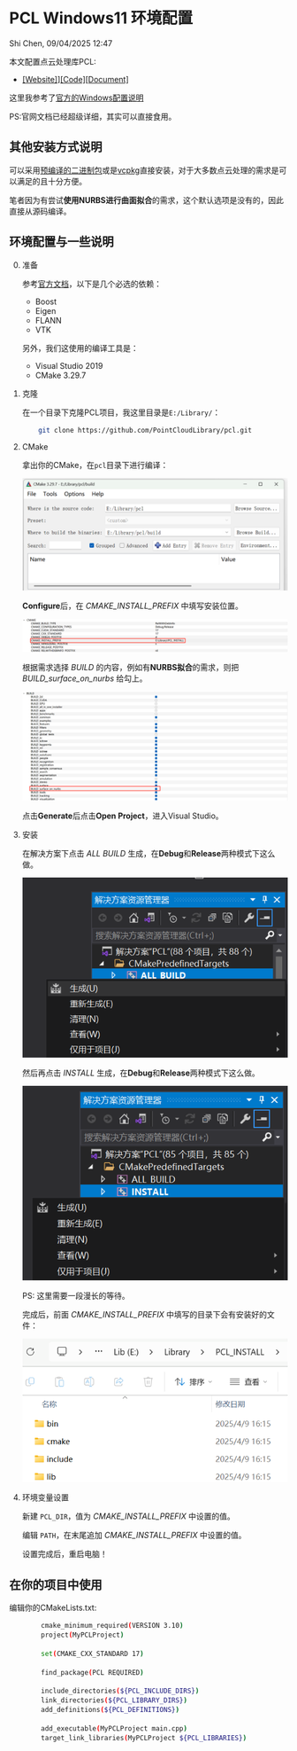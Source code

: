 # PCL Windows11 环境配置
Shi Chen, 09/04/2025 12:47

本文配置点云处理库PCL:
- [[Website]](https://pointclouds.org/)][[Code]](https://github.com/PointCloudLibrary/pcl)[[Document]](https://pointclouds.org/documentation/)

这里我参考了[官方的Windows配置说明](https://pcl.readthedocs.io/projects/tutorials/en/latest/compiling_pcl_windows.html#compiling-pcl-windows) 

PS:官网文档已经超级详细，其实可以直接食用。

## 其他安装方式说明
可以采用[预编译的二进制包](https://github.com/PointCloudLibrary/pcl/releases)或是[vcpkg](https://github.com/microsoft/vcpkg)直接安装，对于大多数点云处理的需求是可以满足的且十分方便。

笔者因为有尝试**使用NURBS进行曲面拟合**的需求，这个默认选项是没有的，因此直接从源码编译。

## 环境配置与一些说明
0. 准备

    参考[官方文档](https://pcl.readthedocs.io/projects/tutorials/en/latest/compiling_pcl_windows.html#compiling-pcl-windows)，以下是几个必选的依赖：
      - Boost
      - Eigen
      - FLANN
      - VTK
  
    另外，我们这使用的编译工具是：
      - Visual Studio 2019
      - CMake 3.29.7

1. 克隆

    在一个目录下克隆PCL项目，我这里目录是`E:/Library/`：

    ```bash
	    git clone https://github.com/PointCloudLibrary/pcl.git
    ```
2. CMake

    拿出你的CMake，在`pcl`目录下进行编译：

    ![image](pic/fig0.png)

    **Configure**后，在 *CMAKE_INSTALL_PREFIX* 中填写安装位置。

    ![image](pic/fig3.png)
    
    根据需求选择 *BUILD* 的内容，例如有**NURBS拟合**的需求，则把 *BUILD_surface_on_nurbs* 给勾上。

    ![image](pic/fig1.png)

    点击**Generate**后点击**Open Project**，进入Visual Studio。

3. 安装

   在解决方案下点击 *ALL BUILD* 生成，在**Debug**和**Release**两种模式下这么做。

    ![image](pic/fig2.png)
    
   然后再点击 *INSTALL* 生成，在**Debug**和**Release**两种模式下这么做。

    ![image](pic/fig4.png)

   PS: 这里需要一段漫长的等待。

   完成后，前面 *CMAKE_INSTALL_PREFIX* 中填写的目录下会有安装好的文件：

    ![image](pic/fig5.png)

4. 环境变量设置

    新建 `PCL_DIR`，值为 *CMAKE_INSTALL_PREFIX* 中设置的值。

    编辑 `PATH`，在末尾追加 *CMAKE_INSTALL_PREFIX* 中设置的值。

    设置完成后，重启电脑！

## 在你的项目中使用
    
编辑你的CMakeLists.txt:

```bash
        cmake_minimum_required(VERSION 3.10)
        project(MyPCLProject)

        set(CMAKE_CXX_STANDARD 17)

        find_package(PCL REQUIRED)

        include_directories(${PCL_INCLUDE_DIRS})
        link_directories(${PCL_LIBRARY_DIRS})
        add_definitions(${PCL_DEFINITIONS})

        add_executable(MyPCLProject main.cpp)
        target_link_libraries(MyPCLProject ${PCL_LIBRARIES})
```
